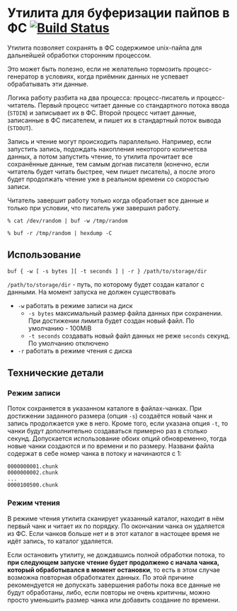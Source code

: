 # Утилита для буферизации пайпов в ФС [![Build Status](https://secure.travis-ci.org/avz/buf.png)](http://travis-ci.org/avz/buf)

Утилита позволяет сохранять в ФС содержимое unix-пайпа для дальнейшей обработки сторонним процессом.

Это может быть полезно, если не желательно тормозить процесс-генератор в условиях, когда приёмник данных
не успевает обрабатывать эти данные.

Логика работу разбита на два процесса: процесс-писатель и процесс-читатель.
Первый процесс читает данные со стандартного потока ввода (``STDIN``) и записывает их в ФС.
Второй процесс читает данные, записанные в ФС писателем, и пишет их в стандартный поток вывода (``STDOUT``).

Запись и чтение могут происходить параллельно. Например, если запустить запись, подождать накопления
некоторого количетсва данных, а потом запустить чтение, то утилита прочитает все сохранённые данные,
тем самым догнав писателя (конечно, если читатель будет читать быстрее, чем пишет писатель), а после
этого будет продолжать чтение уже в реальном времени со скоростью записи.

Читатель завершит работу только когда обработает все данные и только при условии, что писатель уже завершил работу.

```
% cat /dev/random | buf -w /tmp/random
```

```
% buf -r /tmp/random | hexdump -C
```

## Использование

```
buf { -w [ -s bytes ][ -t seconds ] | -r } /path/to/storage/dir
```

``/path/to/storage/dir`` - путь, по которому будет создан каталог с данными. 
На момент запуска не должен существовать

 * ``-w`` работать в режиме записи на диск
   * ``-s bytes`` максимальный размер файла данных при сохранении. При достижении лимита будет создан новый файл. По умолчанию - 100MiB
   * ``-t seconds`` создавать новый файл данных не реже ``seconds`` секунд. По умолчанию отключено
 * ``-r`` работать в режиме чтения с диска

## Технические детали

### Режим записи
Поток сохраняется в указанном каталоге в файлах-чанках.
При достижении заданного размера (опция ``-s``) создаётся новый чанк и запись продолжается уже в него. Кроме того, если указана
опция ``-t``, то чанки будут дополнительно создаваться примерно раз в столько секунд. 
Допускается использование обоих опций обновременно, тогда новые чанки создаются и по времени и по размеру.
Названи файла содержат в себе номер чанка в потоку и начинаются с 1:
```
0000000001.chunk
0000000002.chunk
...
0000100500.chunk
```

### Режим чтения
В режиме чтения утилита сканирует указанный каталог, находит в нём первый чанк и читает их по порядку.
По окончании чанка он удаляется из ФС. Если чанков больше нет и в этот каталог в настощее время не идёт запись, то каталог удаляется.

Если остановить утилиту, не дождавшись полной обработки потока,
то **при следующем запуске чтение будет продолжено с начала чанка, который обработывался в момент остановки**,
то есть в этом случае возможна повторная обработкатех данных.
По этой причине рекомендуется не допускать завершения работы пока все данные не будут обработаны, либо,
если повторы не очень критичны, можно просто уменьшить размер чанка или добавить создание по времени.

